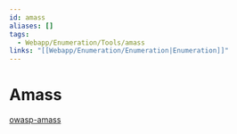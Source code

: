 ```yaml
---
id: amass
aliases: []
tags:
  - Webapp/Enumeration/Tools/amass
links: "[[Webapp/Enumeration/Enumeration|Enumeration]]"
---
```


# Amass

[owasp-amass](https://github.com/owasp-amass/amass)
